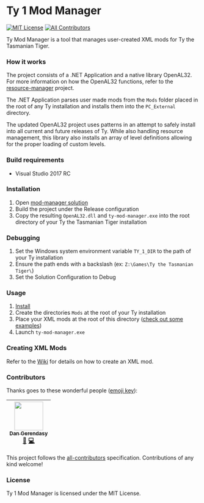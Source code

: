 # Ty 1 Mod Manager
[![MIT License](https://img.shields.io/npm/l/eslint-find-rules.svg?style=flat-square)](http://opensource.org/licenses/MIT)
[![All Contributors](https://img.shields.io/badge/all_contributors-1-orange.svg?style=flat-square)](#contributors)

Ty Mod Manager is a tool that manages user-created XML mods for Ty the Tasmanian Tiger.

### How it works
The project consists of a .NET Application and a native library OpenAL32. For more information on how the OpenAL32 functions, refer to the [resource-manager](../resource-manager) project.

The .NET Application parses user made mods from the `Mods` folder placed in the root of any Ty installation and installs them into the `PC_External` directory.

The updated OpenAL32 project uses patterns in an attempt to safely install into all current and future releases of Ty. While also handling resource management, this library also installs an array of level definitions allowing for the proper loading of custom levels.

### Build requirements
* Visual Studio 2017 RC

### Installation
1. Open [mod-manager solution](mod-manager.sln)
2. Build the project under the Release configuration
3. Copy the resulting `OpenAL32.dll` and `ty-mod-manager.exe` into the root directory of your Ty the Tasmanian Tiger installation

### Debugging
1. Set the Windows system environment variable `TY_1_DIR` to the path of your Ty installation
2. Ensure the path ends with a backslash (ex: `Z:\Games\Ty the Tasmanian Tiger\`)
3. Set the Solution Configuration to Debug

### Usage
1. [Install](#installation)
2. Create the directories `Mods` at the root of your Ty installation
3. Place your XML mods at the root of this directory ([check out some examples](Examples))
4. Launch `ty-mod-manager.exe`

### Creating XML Mods
Refer to the [Wiki](wiki) for details on how to create an XML mod.

### Contributors
Thanks goes to these wonderful people ([emoji key](https://github.com/kentcdodds/all-contributors#emoji-key)):

<!-- ALL-CONTRIBUTORS-LIST:START - Do not remove or modify this section -->
| [<img src="https://avatars0.githubusercontent.com/u/2020854?v=3" width="75px;"/><br /><sub>Dan Gerendasy</sub>](https://www.github.com/Dnawrkshp)<br />[📖](https://www.github.com/Dnawrkshp/ty-1-tools/commits?author=Dnawrkshp) [💻](https://www.github.com/Dnawrkshp/ty-1-tools/commits?author=Dnawrkshp)
| :---: |
<!-- ALL-CONTRIBUTORS-LIST:END -->

This project follows the [all-contributors](https://github.com/kentcdodds/all-contributors) specification. Contributions of any kind welcome!

### License
Ty 1 Mod Manager is licensed under the MIT License.
